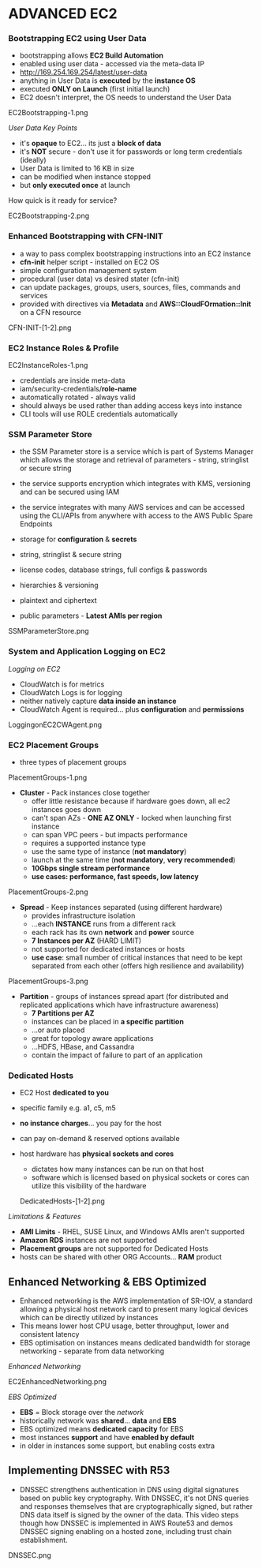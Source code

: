 # ADVANCED EC2

### Bootstrapping EC2 using User Data

- bootstrapping allows **EC2 Build Automation**
- enabled using user data - accessed via the meta-data IP
- http://169.254.169.254/latest/user-data
- anything in User Data is **executed** by the **instance OS**
- executed **ONLY on Launch** (first initial launch)
- EC2 doesn't interpret, the OS needs to understand the User Data

EC2Bootstrapping-1.png

_User Data Key Points_

- it's **opaque** to EC2... its just a **block of data**
- it's **NOT** secure - don't use it for passwords or long term credentials (ideally)
- User Data is limited to 16 KB in size
- can be modified when instance stopped
- but **only executed once** at launch

How quick is it ready for service?

EC2Bootstrapping-2.png

### Enhanced Bootstrapping with CFN-INIT

- a way to pass complex bootstrapping instructions into an EC2 instance
- **cfn-init** helper script - installed on EC2 OS
- simple configuration management system
- procedural (user data) vs desired stater (cfn-init)
- can update packages, groups, users, sources, files, commands and services
- provided with directives via **Metadata** and **AWS::CloudFOrmation::Init** on a CFN resource

CFN-INIT-[1-2].png

### EC2 Instance Roles & Profile

EC2InstanceRoles-1.png

- credentials are inside meta-data
- iam/security-credentials/**role-name**
- automatically rotated - always valid
- should always be used rather than adding access keys into instance
- CLI tools will use ROLE credentials automatically

### SSM Parameter Store

- the SSM Parameter store is a service which is part of Systems Manager which allows the storage and retrieval of parameters - string, stringlist or secure string
- the service supports encryption which integrates with KMS, versioning and can be secured using IAM
- the service integrates with many AWS services and can be accessed using the CLI/APIs from anywhere with access to the AWS Public Spare Endpoints

- storage for **configuration** & **secrets**
- string, stringlist & secure string
- license codes, database strings, full configs & passwords
- hierarchies & versioning
- plaintext and ciphertext
- public parameters - **Latest AMIs per region**

SSMParameterStore.png

### System and Application Logging on EC2

_Logging on EC2_

- CloudWatch is for metrics
- CloudWatch Logs is for logging
- neither natively capture **data inside an instance**
- CloudWatch Agent is required... plus **configuration** and **permissions**

LoggingonEC2CWAgent.png

### EC2 Placement Groups

- three types of placement groups

PlacementGroups-1.png

- **Cluster** - Pack instances close together
  - offer little resistance because if hardware goes down, all ec2 instances goes down
  - can't span AZs - **ONE AZ ONLY** - locked when launching first instance
  - can span VPC peers - but impacts performance
  - requires a supported instance type
  - use the same type of instance (**not mandatory**)
  - launch at the same time (**not mandatory**, **very recommended**)
  - **10Gbps single stream performance**
  - **use cases: performance, fast speeds, low latency**

PlacementGroups-2.png

- **Spread** - Keep instances separated (using different hardware)
  - provides infrastructure isolation
  - ...each **INSTANCE** runs from a different rack
  - each rack has its own **network** and **power** source
  - **7 Instances per AZ** (HARD LIMIT)
  - not supported for dedicated instances or hosts
  - **use case**: small number of critical instances that need to be kept separated from each other (offers high resilience and availability)

PlacementGroups-3.png

- **Partition** - groups of instances spread apart (for distributed and replicated applications which have infrastructure awareness)
  - **7 Partitions per AZ**
  - instances can be placed in **a specific partition**
  - ...or auto placed
  - great for topology aware applications
  - ...HDFS, HBase, and Cassandra
  - contain the impact of failure to part of an application

### Dedicated Hosts

- EC2 Host **dedicated to you**
- specific family e.g. a1, c5, m5
- **no instance charges**... you pay for the host
- can pay on-demand & reserved options available
- host hardware has **physical sockets and cores**

  - dictates how many instances can be run on that host
  - software which is licensed based on physical sockets or cores can utilize this visibility of the hardware

  DedicatedHosts-[1-2].png

_Limitations & Features_

- **AMI Limits** - RHEL, SUSE Linux, and Windows AMIs aren't supported
- **Amazon RDS** instances are not supported
- **Placement groups** are not supported for Dedicated Hosts
- hosts can be shared with other ORG Accounts... **RAM** product

## Enhanced Networking & EBS Optimized

- Enhanced networking is the AWS implementation of SR-IOV, a standard allowing a physical host network card to present many logical devices which can be directly utilized by instances
- This means lower host CPU usage, better throughput, lower and consistent latency
- EBS optimisation on instances means dedicated bandwidth for storage networking - separate from data networking

_Enhanced Networking_

EC2EnhancedNetworking.png

_EBS Optimized_

- **EBS** = Block storage over the _network_
- historically network was **shared**... **data** and **EBS**
- EBS optimized means **dedicated capacity** for EBS
- most instances **support** and have **enabled by default**
- in older in instances some support, but enabling costs extra

## Implementing DNSSEC with R53

- DNSSEC strengthens authentication in DNS using digital signatures based on public key cryptography. With DNSSEC, it's not DNS queries and responses themselves that are cryptographically signed, but rather DNS data itself is signed by the owner of the data. This video steps though how DNSSEC is implemented in AWS Route53 and demos DNSSEC signing enabling on a hosted zone, including trust chain establishment.

DNSSEC.png
